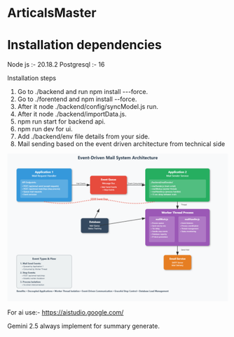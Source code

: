 # ArticalsMaster


Installation dependencies
=========================

Node js :- 20.18.2
Postgresql :- 16

Installation steps

1) Go to ./backend and run npm install ---force.
2) Go to ./forentend and npm install --force.
3) After it node ./backend/config/syncModel.js run.
4) After it node ./backend/importData.js.
5) npm run start for backend api.
6) npm run dev for ui.
7) Add ./backend/env file details from your side.
8) Mail sending based on the event driven architecture from technical side
<img src="./docs/mailSenderEventArchitecture.png"/>

For ai use:- https://aistudio.google.com/

Gemini 2.5 always implement for summary generate.